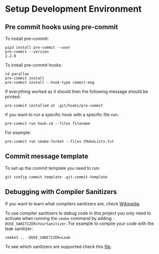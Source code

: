 # Setup Development Environment

## Pre commit hooks using pre-commit

To install pre-commit:

	pip3 install pre-commit --user
	pre-commit --version
	2.2.0

To install pre-commit hooks:

	cd parallax
	pre-commit install
    pre-commit install --hook-type commit-msg

If everything worked as it should then the following message should be printed:

    pre-commit installed at .git/hooks/pre-commit

If you want to run a specific hook with a specific file run:

	pre-commit run hook-id --files filename

For example:

	pre-commit run cmake-format --files CMakeLists.txt

## Commit message template

To set up the commit template you need to run:

	git config commit.template .git-commit-template

## Debugging with Compiler Sanitizers

If you want to learn what compilers sanitizers are, check [Wikipedia](https://en.wikipedia.org/wiki/AddressSanitizer).

To use compiler sanitizers to debug code in this project you only need to activate when running the `cmake` command by adding `-DUSE_SANITIZER=YourSanitizer`.
For example to compile your code with the leak sanitizer:

	cmake3 .. -DUSE_SANITIZER=Leak

To see which sanitizers are supported check this [file](https://github.com/StableCoder/cmake-scripts/blob/main/sanitizers.cmake#L20).
